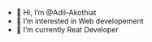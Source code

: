 - 👋 Hi, I’m @Adil-Akothiat
- 👀 I’m interested in Web developement 
- 🌱 I’m currently Reat Developer 
<!---
Adil-Akothiat/Adil-Akothiat is a ✨ special ✨ repository because its `README.md` (this file) appears on your GitHub profile.
You can click the Preview link to take a look at your changes.
--->
